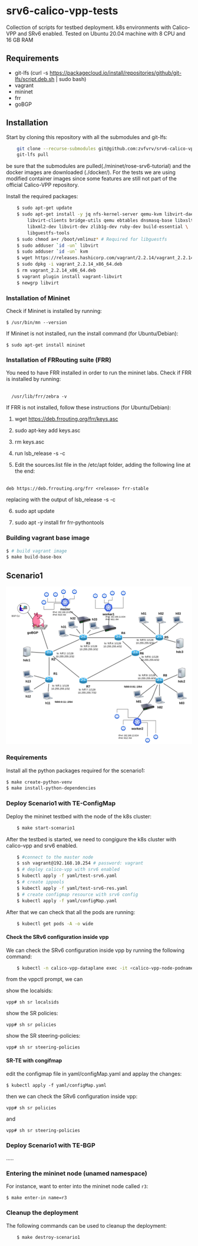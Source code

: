 # srv6-calico-vpp-tests
Collection of scripts for testbed deployment. 
k8s environments with Calico-VPP and SRv6 enabled.
Tested on Ubuntu 20.04 machine with 8 CPU and 16 GB RAM

## Requirements
- git-lfs (curl -s https://packagecloud.io/install/repositories/github/git-lfs/script.deb.sh | sudo bash)
- vagrant
- mininet
- frr
- goBGP

## Installation

Start by cloning this repository with all the submodules and git-lfs:
``` sh
    git clone --recurse-submodules git@github.com:zvfvrv/srv6-calico-vpp-tests.git
    git-lfs pull
```
be sure that the submodules are pulled(./mininet/rose-srv6-tutorial) and the docker images are downloaded (./docker/). For the tests we are using modified container images since some features are still not part of the official Calico-VPP repository.
    
Install the required packages:
``` sh
    $ sudo apt-get update
	$ sudo apt-get install -y jq nfs-kernel-server qemu-kvm libvirt-daemon-system \
		libvirt-clients bridge-utils qemu ebtables dnsmasq-base libxslt-dev \
		libxml2-dev libvirt-dev zlib1g-dev ruby-dev build-essential \
		libguestfs-tools
	$ sudo chmod a+r /boot/vmlinuz*	# Required for libguestfs
	$ sudo adduser `id -un` libvirt
	$ sudo adduser `id -un` kvm
	$ wget https://releases.hashicorp.com/vagrant/2.2.14/vagrant_2.2.14_x86_64.deb
	$ sudo dpkg -i vagrant_2.2.14_x86_64.deb
	$ rm vagrant_2.2.14_x86_64.deb
	$ vagrant plugin install vagrant-libvirt
	$ newgrp libvirt
```
### Installation of Mininet

Check if Mininet is installed by running:
```
$ /usr/bin/mn --version
```

If Mininet is not installed, run the install command (for Ubuntu/Debian):
```
$ sudo apt-get install mininet
```

### Installation of FRRouting suite (FRR)

You need to have FRR installed in order to run the mininet labs.
Check if FRR is installed by running:
```
  
  /usr/lib/frr/zebra -v
```

If FRR is not installed, follow these instructions (for Ubuntu/Debian): 

1) wget https://deb.frrouting.org/frr/keys.asc

2) sudo apt-key add keys.asc

3) rm keys.asc

4) run lsb_release -s -c

5) Edit the sources.list file in the /etc/apt folder, adding the following line at the end:
```

deb https://deb.frrouting.org/frr <release> frr-stable	
```
replacing <release> with the output of lsb_release -s -c 

6) sudo apt update

7) sudo apt -y install frr frr-pythontools


### Building vagrant base image

``` bash
$ # build vagrant image 
$ make build-base-box
```

## Scenario1
![image info](./scenario1/img/scenario1.png)
### Requirements
Install all the python packages required for the scenario1:
``` bash
$ make create-python-venv
$ make install-python-dependencies
```

### Deploy Scenario1 with TE-ConfigMap

Deploy the mininet testbed with the node of the k8s cluster:

```sh
    $ make start-scenario1
```
After the testbed is started, we need to congigure the k8s cluster with calico-vpp and srv6 enabled.
```sh
    $ #connect to the master node
    $ ssh vagrant@192.168.10.254 # password: vagrant
    $ # deploy calico-vpp with srv6 enabled 
    $ kubectl apply -f yaml/test-srv6.yaml
    $ # create ippools
    $ kubectl apply -f yaml/test-srv6-res.yaml
    $ # create configmap resource with srv6 config
    $ kubectl apply -f yaml/configMap.yaml
```

After that we can check that all the pods are running:
```sh
    $ kubectl get pods -A -o wide
```

#### Check the SRv6 configuration inside vpp

We can check the SRv6 configuration inside vpp by running the following command:

```sh
    $ kubectl -n calico-vpp-dataplane exec -it <calico-vpp-node-podname> -c vpp -- vppctl
```
from the vppctl prompt, we can

show the localsids:

    vpp# sh sr localsids

show the SR policies:

    vpp# sh sr policies

show the SR steering-policies:
    
    vpp# sh sr steering-policies

#### SR-TE with congifmap

edit the configmap file in yaml/configMap.yaml and applay the changes:

    $ kubectl apply -f yaml/configMap.yaml

then we can check the SRv6 configuration inside vpp:

    vpp# sh sr policies

and

    vpp# sh sr steering-policies

### Deploy Scenario1 with TE-BGP

.....

### Entering the mininet node (unamed namespace)

For instance, want to enter into the mininet node called `r3`:

    $ make enter-in name=r3


### Cleanup the deployment

The following commands can be used to cleanup the deployment:
```sh
    $ make destroy-scenario1
```